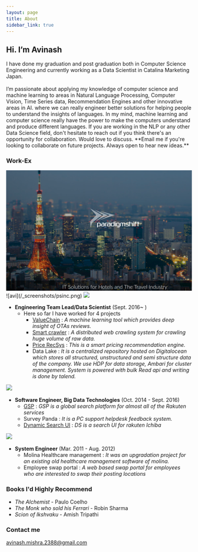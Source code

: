 ```yaml
---
layout: page
title: About
sidebar_link: true
---
```

## Hi. I’m Avinash

<p class="message">
  I have done my graduation and post graduation both in Computer Science Engineering and currently working as a Data Scientist in Catalina Marketing Japan.
  
  <br>
  <br>
  I’m passionate about applying my knowledge of computer science and machine learning to areas in Natural Language Processing, Computer Vision, Time Series data, Recommendation Engines and other innovative areas in AI. where we can really engineer better solutions for helping people to understand the insights of languages. In my mind, machine learning and computer science really have the power to make the computers understand and produce different languages. If you are working in the NLP or any other Data Science field, don't hesitate to reach out if you think there's an opportunity for collaboration. Would love to discuss.
  **Email me if you're looking to collaborate on future projects. Always open to hear new ideas.**

</p>



### Work-Ex

<img src="_screenshots/psinc.png?raw=true">
![avi](/_screenshots/psinc.png)

<img src="https://media.licdn.com/dms/image/C4E03AQFH4FWubgcYMg/profile-displayphoto-shrink_200_200/0?e=1582156800&v=beta&t=KkrylyHgI_3YGkW1DLRuRBWVMDs886ivE3N-gFEU514">  

            
* **Engineering Team Lead/Data Scientist** (Sept. 2016~ )
  - Here so far I have worked for 4 projects
    - [ValueChain](https://repchecker.io/) : *A machine learning tool which provides deep insight of OTAs reviews.*
    - [Smart crawler](https://www.slideshare.net/secret/qOfuLjEJ8rsIr0) : *A distributed web crawling system for crawling huge volume of raw data.*
    - [Price RecSys](https://www.slideshare.net/secret/cN1r3zEFPUe7Rt) : *This is a smart pricing recommendation engine.*   
    - Data Lake : *It is a centralized repository hosted on Digitalocean which stores all structured, unstructured and semi structure data of the company. We use HDP for data storage, Ambari for cluster management. System is powered with bulk Read api and writing is done by talend.* 

<img src="_screenshots/1.png?raw=true" width="200">


* **Software Engineer, Big Data Technologies** (Oct. 2014 - Sept. 2016)
  - [GSP](https://search.rakuten.co.jp/) : *GSP is a global search platform for almost all of the Rakuten services*
  - Survey Panda : *It is a PC support helpdesk feedback system.*
  - [Dynamic Search UI](https://www.rakuten.co.jp/) : *DS is a search UI for rakuten Ichiba*

<img src="_screenshots/1.png?raw=true" width="200">

* **System Engineer** (Mar. 2011 - Aug. 2012)
  - Molina Healthcare management : *It was an upgradation project for an existing old healthcare management software of molina.*
  - Employee swap portal : *A web based swap portal for employees who are interested to swap their posting locations*

### Books I'd Highly Recommend

* *The Alchemist* - Paulo Coelho
* *The Monk who sold his Ferrari* - Robin Sharma
* *Scion of Ikshvaku* - Amish Tripathi

### Contact me

[avinash.mishra.2388@gmail.com](mailto:avinash.mishra.2388@gmail.com)

